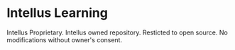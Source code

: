 # Intellus Learning
Intellus Proprietary. Intellus owned repository. Resticted to open source. No modifications without owner's consent.
